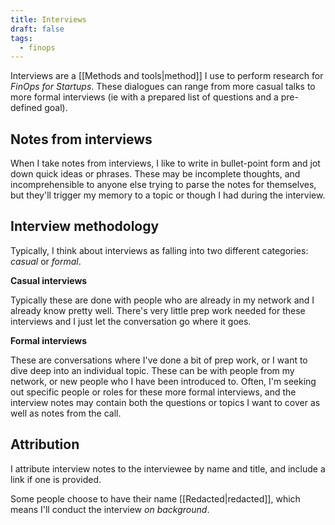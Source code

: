 ```yaml
---
title: Interviews
draft: false
tags:
  - finops
---
```

Interviews are a [[Methods and tools|method]] I use to perform research for *FinOps for Startups*. These dialogues can range from more casual talks to more formal interviews (ie with a prepared list of questions and a pre-defined goal).

## Notes from interviews
When I take notes from interviews, I like to write in bullet-point form and jot down quick ideas or phrases. These may be incomplete thoughts, and incomprehensible to anyone else trying to parse the notes for themselves, but they'll trigger my memory to a topic or though I had during the interview.

## Interview methodology
Typically, I think about interviews as falling into two different categories: *casual* or *formal*.

**Casual interviews**

Typically these are done with people who are already in my network and I already know pretty well. There's very little prep work needed for these interviews and I just let the conversation go where it goes.

**Formal interviews**

These are conversations where I've done a bit of prep work, or I want to dive deep into an individual topic. These can be with people from my network, or new people who I have been introduced to. Often, I'm seeking out specific people or roles for these more formal interviews, and the interview notes may contain both the questions or topics I want to cover as well as notes from the call.

## Attribution
I attribute interview notes to the interviewee by name and title, and include a link if one is provided.

Some people choose to have their name [[Redacted|redacted]], which means I'll conduct the interview *on background*.